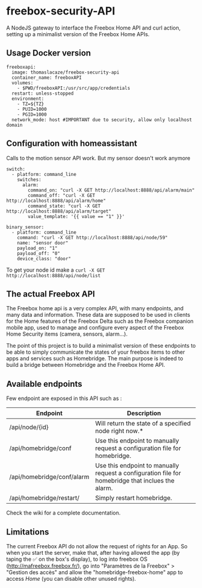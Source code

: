 # freebox-security-API
A NodeJS gateway to interface the Freebox Home API and curl action, setting up a minimalist version of the Freebox Home APIs.

## Usage Docker version

```
freeboxapi:
  image: thomaslacaze/freebox-security-api
  container_name: freeboxAPI
  volumes:
    - $PWD/freeboxAPI:/usr/src/app/credentials
  restart: unless-stopped
  environment: 
    - TZ=${TZ}
    - PUID=1000
    - PGID=1000
  network_mode: host #IMPORTANT due to security, allow only localhost domain
```

## Configuration with homeassistant

Calls to the motion sensor API work. But my sensor doesn't work anymore 

```
switch:
  - platform: command_line
    switches:
      alarm:
        command_on: "curl -X GET http://localhost:8888/api/alarm/main"
        command_off: "curl -X GET http://localhost:8888/api/alarm/home"
        command_state: "curl -X GET http://localhost:8888/api/alarm/target"
        value_template: '{{ value == "1" }}'

binary_sensor:
  - platform: command_line
    command: "curl -X GET http://localhost:8888/api/node/59"
    name: "sensor door"
    payload_on: "1"
    payload_off: "0"
    device_class: "door"        
```

To get your node id make a `curl -X GET http://localhost:8888/api/node/list`

## The actual Freebox API
The Freebox home api is a very complex API, with many endpoints, and many data and information. These data are supposed to be used in clients for the Home features of the Freebox Delta such as the Freebox companion mobile app, used to manage and configure every aspect of the Freebox Home Security items (camera, sensors, alarm...).

The point of this project is to build a minimalist version of these endpoints to be able to simply communicate the states of your freebox items to other apps and services such as Homebridge.
The main purpose is indeed to build a bridge between Homebridge and the Freebox Home API.

## Available endpoints
Few endpoint are exposed in this API such as :

| Endpoint                   | Description                                                                                       |
| -------------------------- | ------------------------------------------------------------------------------------------------- |
| /api/node/{id}             | Will return the state of a specified node right now.*                                             |
| /api/homebridge/conf       | Use this endpoint to manually request a configuration file for homebridge.                        |
| /api/homebridge/conf/alarm | Use this endpoint to manually request a configuration file for homebridge that inclues the alarm. |
| /api/homebridge/restart/   | Simply restart homebridge.                                                                        |

Check the wiki for a complete documentation.

## Limitations
The current Freebox API do not allow the request of rights for an App.
So when you start the server, make that, after having allowed the app (by taping the ✅ on the box's display), to log into freebox OS (http://mafreebox.freebox.fr/), go into "Paramètres de la Freebox" > "Gestion des accès" and allow the "homebridge-freebox-home" app to access *Home* (you can disable other unused rights).